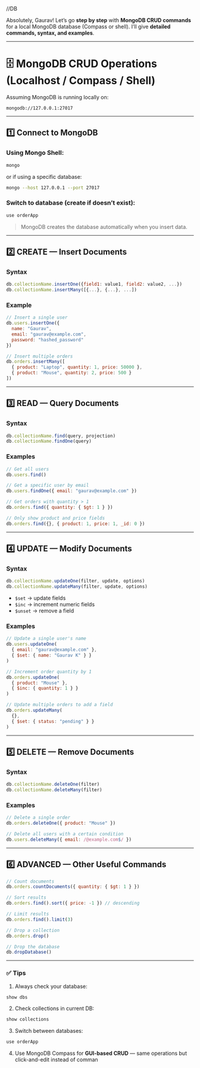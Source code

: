 //DB

Absolutely, Gaurav! Let’s go **step by step** with **MongoDB CRUD commands** for a local MongoDB database (Compass or shell). I’ll give **detailed commands, syntax, and examples**.

---

# 🗄️ MongoDB CRUD Operations (Localhost / Compass / Shell)

Assuming MongoDB is running locally on:

```
mongodb://127.0.0.1:27017
```

---

## 1️⃣ Connect to MongoDB

### Using Mongo Shell:

```bash
mongo
```

or if using a specific database:

```bash
mongo --host 127.0.0.1 --port 27017
```

### Switch to database (create if doesn’t exist):

```javascript
use orderApp
```

> MongoDB creates the database automatically when you insert data.

---

## 2️⃣ CREATE — Insert Documents

### Syntax

```javascript
db.collectionName.insertOne({field1: value1, field2: value2, ...})
db.collectionName.insertMany([{...}, {...}, ...])
```

### Example

```javascript
// Insert a single user
db.users.insertOne({
  name: "Gaurav",
  email: "gaurav@example.com",
  password: "hashed_password"
})

// Insert multiple orders
db.orders.insertMany([
  { product: "Laptop", quantity: 1, price: 50000 },
  { product: "Mouse", quantity: 2, price: 500 }
])
```

---

## 3️⃣ READ — Query Documents

### Syntax

```javascript
db.collectionName.find(query, projection)
db.collectionName.findOne(query)
```

### Examples

```javascript
// Get all users
db.users.find()

// Get a specific user by email
db.users.findOne({ email: "gaurav@example.com" })

// Get orders with quantity > 1
db.orders.find({ quantity: { $gt: 1 } })

// Only show product and price fields
db.orders.find({}, { product: 1, price: 1, _id: 0 })
```

---

## 4️⃣ UPDATE — Modify Documents

### Syntax

```javascript
db.collectionName.updateOne(filter, update, options)
db.collectionName.updateMany(filter, update, options)
```

* `$set` → update fields
* `$inc` → increment numeric fields
* `$unset` → remove a field

### Examples

```javascript
// Update a single user's name
db.users.updateOne(
  { email: "gaurav@example.com" },
  { $set: { name: "Gaurav K" } }
)

// Increment order quantity by 1
db.orders.updateOne(
  { product: "Mouse" },
  { $inc: { quantity: 1 } }
)

// Update multiple orders to add a field
db.orders.updateMany(
  {},
  { $set: { status: "pending" } }
)
```

---

## 5️⃣ DELETE — Remove Documents

### Syntax

```javascript
db.collectionName.deleteOne(filter)
db.collectionName.deleteMany(filter)
```

### Examples

```javascript
// Delete a single order
db.orders.deleteOne({ product: "Mouse" })

// Delete all users with a certain condition
db.users.deleteMany({ email: /@example.com$/ })
```

---

## 6️⃣ ADVANCED — Other Useful Commands

```javascript
// Count documents
db.orders.countDocuments({ quantity: { $gt: 1 } })

// Sort results
db.orders.find().sort({ price: -1 }) // descending

// Limit results
db.orders.find().limit(3)

// Drop a collection
db.orders.drop()

// Drop the database
db.dropDatabase()
```

---

### ✅ Tips

1. Always check your database:

```javascript
show dbs
```

2. Check collections in current DB:

```javascript
show collections
```

3. Switch between databases:

```javascript
use orderApp
```

4. Use MongoDB Compass for **GUI-based CRUD** — same operations but click-and-edit instead of comman